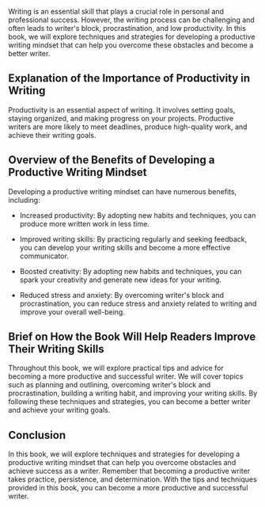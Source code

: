 
Writing is an essential skill that plays a crucial role in personal and professional success. However, the writing process can be challenging and often leads to writer's block, procrastination, and low productivity. In this book, we will explore techniques and strategies for developing a productive writing mindset that can help you overcome these obstacles and become a better writer.

Explanation of the Importance of Productivity in Writing
--------------------------------------------------------

Productivity is an essential aspect of writing. It involves setting goals, staying organized, and making progress on your projects. Productive writers are more likely to meet deadlines, produce high-quality work, and achieve their writing goals.

Overview of the Benefits of Developing a Productive Writing Mindset
-------------------------------------------------------------------

Developing a productive writing mindset can have numerous benefits, including:

* Increased productivity: By adopting new habits and techniques, you can produce more written work in less time.

* Improved writing skills: By practicing regularly and seeking feedback, you can develop your writing skills and become a more effective communicator.

* Boosted creativity: By adopting new habits and techniques, you can spark your creativity and generate new ideas for your writing.

* Reduced stress and anxiety: By overcoming writer's block and procrastination, you can reduce stress and anxiety related to writing and improve your overall well-being.

Brief on How the Book Will Help Readers Improve Their Writing Skills
--------------------------------------------------------------------

Throughout this book, we will explore practical tips and advice for becoming a more productive and successful writer. We will cover topics such as planning and outlining, overcoming writer's block and procrastination, building a writing habit, and improving your writing skills. By following these techniques and strategies, you can become a better writer and achieve your writing goals.

Conclusion
----------

In this book, we will explore techniques and strategies for developing a productive writing mindset that can help you overcome obstacles and achieve success as a writer. Remember that becoming a productive writer takes practice, persistence, and determination. With the tips and techniques provided in this book, you can become a more productive and successful writer.
